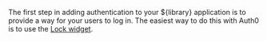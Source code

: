 The first step in adding authentication to your ${library} application is to provide a way for your users to log in. The easiest way to do this with Auth0 is to use the [Lock widget](/lock).